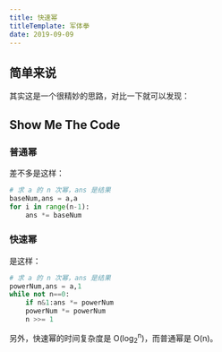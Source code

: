 ```yaml
---
title: 快速幂
titleTemplate: 军体拳
date: 2019-09-09
---
```


## 简单来说

其实这是一个很精妙的思路，对比一下就可以发现：

## Show Me The Code

### 普通幂

差不多是这样：

```python
# 求 a 的 n 次幂，ans 是结果
baseNum,ans = a,a
for i in range(n-1):
    ans *= baseNum
```

### 快速幂

是这样：

```python
# 求 a 的 n 次幂，ans 是结果
powerNum,ans = a,1
while not n==0:
    if n&1:ans *= powerNum
    powerNum *= powerNum
    n >>= 1
```

另外，快速幂的时间复杂度是 O(log<sub>2</sub><sup>n</sup>)，而普通幂是 O(n)。
